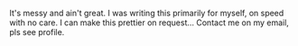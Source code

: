 It's messy and ain't great. I was writing this primarily for myself, on speed with no care. I can make this prettier on request... Contact me on my email, pls see profile.
